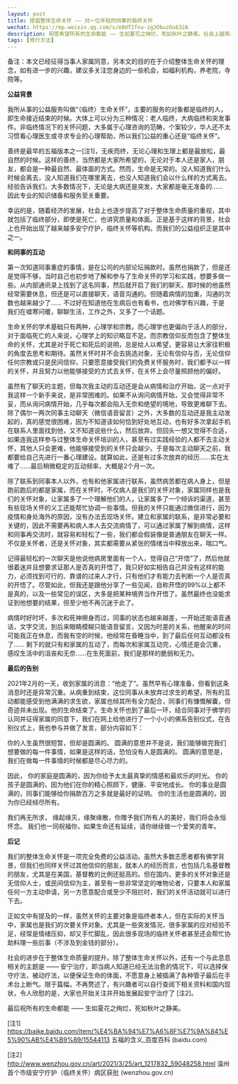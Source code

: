 ```yaml
---
layout: post
title: 提倡整体生命关怀 —— 对一位年轻的同事的临终关怀
wechat: https://mp.weixin.qq.com/s/e8UTIfnu-zg3ObuzOu632A
description: 祝愿希望所有的生命都能 —— 生如夏花之绚烂，死如秋叶之静美。社会上越来越重视整体生命质量，从出生到死亡，其中就包括了临终部分，即使是死亡，也要讲究质量和体面。
tags: [修行方法]
---
```


备注：本文已经征得当事人家属同意，另本文的目的在于介绍整体生命关怀的理念，如有进一步的兴趣，建议多关注您身边的一些机会，如福利机构，养老院，寺院等。

**公益背景**

我所从事的公益服务叫做“（临终）生命关怀”，主要的服务的对象都是临终的人，即生命接近结束的时候。大体上可以分为三种情况：老人临终，大病临终和突发事件。非临终情况下的关怀问题，大多属于心理咨询的范畴，个案较少，华人还不太习惯看心理医生或寻求专业的心理帮助，所以我们公益的重心还是“临终关怀”。

善终是最早的五福版本之一[注1]，无疾而终，无论心理和生理上都是最放松，最自然的时候。这样的善终，当然都是大家所希望的，无论对于本人还是家人，朋友，都会是一种最自然、最体面的方式。然而，生命是无常的。没人知道我们什么时候会离去，没人知道我们在哪里离去，也没人知道我们会以什么样的方式离去。经验告诉我们，大多数情况下，无论是大病还是突发，大家都是毫无准备的…… 因此专业的知识储备和服务至关重要。

幸运的是，随着经济的发展，社会上也逐步提高了对于整体生命质量的重视，其中就包括了临终部分，即使是死亡，也讲究质量和体面。正是基于这样的背景，社会上也开始出现了越来越多安宁疗护，临终关怀等机构。而我们的公益组织正是其中之一。

**和同事的互动**

第一次知道同事重症的事情，是在公司的内部论坛捐款时。虽然也捐款了，但是还是觉得不够，当时自己也初步地了解和参与了生命关怀的学习和实践，想要多做一些。从内部通讯录上找到了这名同事，然后就开启了我们的聊天。那时候的他虽然经常需要休息，但还是可以直接聊天，语音沟通的。但随着病情的加重，沟通的次数也越来越少了…… 不过好在知道他在生病后也有看书，也对佛学有兴趣，于是我们在嘘寒问暖，聊聊生活，工作之外，又多了一个话题。

生命关怀的学术基础只有两种，心理学和宗教。而心理学也更偏向于活人的部分，对于面临死亡的人来说，心理学上的知识略显不足。而宗教信仰反而包含了整体生命的关怀，尤其是对于死亡和死后的说明，总是给人以希望，更容易让大家往积极的角度去思考和期待。虽然关怀时并不会去挑选对象，无论有信仰与否，无论信仰任何宗教或只是民间信仰，只要愿意接受我们的免费关怀服务时，我们都予以一样的关怀，并且努力以他能够接受的方式去关怀，在关怀上会尽量照顾他的偏好。

虽然有了聊天的主题，但每次我主动的互动还是会从病情和治疗开始，这一点对于我这样一个新手来说，是非常困难的。如果不从询问病情开始，又会觉得非常不妥，而从询问病情开始，几乎每次都会陷入无奈和绝望的境地，导致更难聊下去。除了偶尔一两次同事主动聊天（微信语音留言）之外，大多数的互动还是我主动发起的，真的感觉很困难，因为不知道该如何恰到好处地互动，也有好多次拿起手机在联系人里面找到他，又不知道说些什么，然后放弃。但回头一想又觉得不合适，如果连我这样参与过整体生命关怀培训的人，甚至有过实践经验的人都不去主动关怀，其他人只会更难，他能够接受到的关怀只会越少。于是每次主动聊天之前，我都要给自己先进行一番心理建设。就算如此，还是有过多次放弃的经历……实在太难了……最后稍微稳定的互动频率，大概是2个月一次。

除了联系到同事本人以外，也有和他家属进行联系，虽然病苦都在病人身上，但是跑前跑后的都是家属，而在关怀时，不仅病人是我们的关怀对象，家属同样也是我们的关怀对象，让家属多了一个理解他们的人，让家属多了一个倾诉的渠道，甚至有些现场关怀的义工还能帮忙协调一些事情。但我的关怀只能通过微信进行，因为疫情和身处海外的原因，没有办法去现场关怀。建立和家属的联系，是非常必要和关键的，因此不需要再和病人本人去交流病情了，可以通过家属了解到病情，这样和同事再交流时，就容易和轻松了一些，我们都会假装像是普通朋友在聊天一样。不仅是关怀者，还是关怀对象，其实都需要从紧张的情绪当中释放出来，喘口气。

记得最轻松的一次聊天是他说他病房里面有一个人，觉得自己“开悟”了，然后他就很着迷并且想要求证那人是否真的开悟了，我只好如实相告自己并没有这样的能力，必须找到可行的、靠谱的过来人才行，只有他们才有能力去判断一个人是否真的开悟了。尽管如此，但我还是跟他分享了一些见闻，自称开悟的99%以上都不是真的，以及一些常见的误区，大多是把某种境界当作开悟了。虽然最终也没能求证到他想要的结果，但至少他不再沉迷于此了。

病情时好时坏，多次和死神擦身而过，同事的状态也越来越差，一开始还能语音通话，文字交流，到后来眼睛模糊只能语音留言，又因为时差的关系，他醒来的时间可能我正在休息，而我有空的时候，他经常在昏睡当中，到了最后任何互动都没有了…… 剩下的就只有和家属的互动了，而每次和家属互动完，心情还是会沉重，感叹生活中的沮丧和无奈……在生死面前，我们是那样的脆弱和无力。

**最后的告别**

2021年2月的一天，收到家属的消息：“他走了”。虽然早有心理准备，但看到这条消息时还是异常沉重。从病重到结束，这位同事从未放弃过求生的希望，所有的互动都能感受到他满满的求生欲，家属也倾其所有全力配合，同事们有慷慨解囊，但奇迹并未出现。他的生命结束了。生命关怀也到了最后一环，结合同事对于佛学的认同并征得家属的同意下，我们在网上给他进行了一个小小的佛系告别仪式，在告别仪式上，我也参与并做了发言，部分内容如下：

你的人生虽然很短暂，但却是圆满的。
圆满的意思并不是说，我们能够做完我们想要做的每一件事情，如果是这样的话，恐怕没有人是圆满的。
圆满的意思是，我们在做每一件事情的时候都是尽心尽力的。

因此，
你的家庭是圆满的，因为你给予太太最真挚的情感和最欢乐的时光。
你的孩子是圆满的，因为他们在你的精心照顾下，健康、平安地成长。
你的事业是圆满的，同事们能够给你捐款百万之多就是最好的证明。
你的生活也是圆满的，因为你已经倾尽所有。

我们再无所求，
缘起缘灭，缘聚缘散，你赠予我们所有人的美好，我们将会永恒怀念。
我们也一同祝福你，如果生命还有延续，请你继续做一个爱笑的青年。

**后记**

我们的整体生命关怀是一项完全免费的公益活动。虽然大多数志愿者都有佛学背景，但我们也同样关怀过其他信仰的朋友，就本人的经历而言，也包括几名基督教的朋友，尤其是在美国，基督教的比例还挺高的。但在国内，更多的关怀对象还是无信仰人士，或民间信仰为主，甚至有一些非常坚定的唯物论者，只要本人和家属任何一方主动申请，另一方愿意配合或至少不阻拦时，我们的关怀活动就可以进行下去。

正如文中有提及的一样，虽然关怀的主要对象是临终者本人，但在实际的关怀当中，家属也是我们的次要关怀对象。尤其是一些突发情况，很多家属的应对经验不足，经常是情绪压抑，却又手忙脚乱，因此很多现场的临终关怀者甚至还会帮忙协助料理一些后事（不涉及到金钱的部分）。

社会的进步在于整体生命质量的提升。除了整体生命关怀以外，还有一个与此息息相关的主题是 —— 安宁治疗，即当病人知道已经无法治愈的情况下，可以选择保守疗法，被动疗法，以便保证生命的体面，不愿意身上被插满了各种管子最后在手术台上断气。限于篇幅，不再赘述了，有兴趣者可以自行查阅下相关资料和国内现状，令人欣慰的是，大家也开始关注并开始发展起安宁治疗了 [注2]。

最后祝所有的生命都能 —— 生如夏花之绚烂，死如秋叶之静美。

[注1]
https://baike.baidu.com/item/%E4%BA%94%E7%A6%8F%E7%9A%84%E5%90%AB%E4%B9%89/15544113
五福的含义_百度百科 (baidu.com)

[注2]
http://www.wenzhou.gov.cn/art/2021/3/25/art_1217832_59048258.html
温州首个市级安宁疗护（临终关怀）病区获批 (wenzhou.gov.cn)
